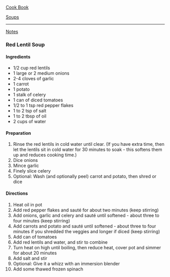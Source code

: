 [Cook Book](https://github.com/vmsmith/CookBook/blob/master/README.md)  

[Soups](https://github.com/vmsmith/CookBook/blob/master/soups.md)  

-----  

[Notes](https://github.com/vmsmith/CookBook/blob/master/notes.md)  

### Red Lentil Soup  

#### Ingredients  
* 1/2 cup red lentils  
* 1 large or 2 medium onions  
* 2-4 cloves of garlic  
* 1 carrot  
* 1 potato  
* 1 stalk of celery  
* 1 can of diced tomatoes  
* 1/2 to 1 tsp red pepper flakes  
* 1 to 2 tsp of salt  
* 1 to 2 tbsp of oil  
* 2 cups of water  

#### Preparation  

1. Rinse the red lentils in cold water until clear. (If you have extra time, then let the lentils sit in cold water for 30 minutes to soak - this softens them up and reduces cooking time.)  
2. Dice onions  
3. Mince garlic  
4. Finely slice celery  
5. Optional: Wash (and optionally peel) carrot and potato, then shred or dice  

#### Directions  
1. Heat oil in pot  
2. Add red pepper flakes and sauté for about two minutes (keep stirring)  
3. Add onions, garlic and celery and sauté until softened - about three to four minutes (keep stirring)  
4. Add carrots and potato and sauté until softened - about three to four minutes if you shredded the veggies and longer if diced (keep stirring)
5. Add can of tomatoes  
6. Add red lentils and water, and stir to combine  
7. Turn heat on high until boiling, then reduce heat, cover pot and simmer for about 20 minutes  
8. Add salt and stir  
9. Optional: Give it a whizz with an immersion blender
10. Add some thawed frozen spinach  
